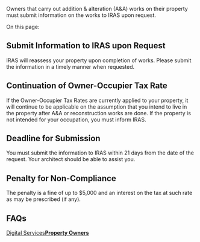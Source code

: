 Owners that carry out addition & alteration (A&A) works on their property must submit information on the works to IRAS upon request.

On this page:

## Submit Information to IRAS upon Request

IRAS will reassess your property upon completion of works. Please submit the information in a timely manner when requested.

## Continuation of Owner-Occupier Tax Rate

If the Owner-Occupier Tax Rates are currently applied to your property, it will continue to be applicable on the assumption that you intend to live in the property after A&A or reconstruction works are done. If the property is not intended for your
occupation, you must inform IRAS.

## Deadline for Submission

You must submit the information to IRAS within 21 days from the date of the request. Your architect should be able to assist you.

## Penalty for Non-Compliance

The penalty is a fine of up to $5,000 and an interest on the tax at such rate as may be prescribed (if any).

## FAQs

[Digital Services**Property Owners**](https://www.iras.gov.sg/digital-services/property-owners)